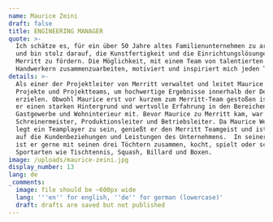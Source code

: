 ```yaml
---
name: Maurice Zeini
draft: false
title: ENGINEERING MANAGER
quote: >-
  Ich schätze es, für ein über 50 Jahre altes Familienunternehmen zu arbeiten
  und bin stolz darauf, die Kunstfertigkeit und die Einrichtungslösungen von
  Merritt zu fördern. Die Möglichkeit, mit einem Team von talentierten
  Handwerkern zusammenzuarbeiten, motiviert und inspiriert mich jeden Tag.
details: >-
  Als einer der Projektleiter von Merritt verwaltet und leitet Maurice Zeini
  Projekte und Projektteams, um hochwertige Ergebnisse innerhalb der Deadline zu
  erzielen. Obwohl Maurice erst vor kurzem zum Merritt-Team gestoßen ist, bringt
  er einen starken Hintergrund und wertvolle Erfahrung in den Bereichen Yachten,
  Gastgewerbe und Wohninterieur mit. Bevor Maurice zu Merritt kam, war er
  Schreinermeister, Produktionsleiter und Betriebsleiter. Da Maurice Wert darauf
  legt ein Teamplayer zu sein, genießt er den Merritt Teamgeist und ist stolz
  auf die Kundenbeziehungen und Leistungen des Unternehmens.  In seiner Freizeit
  ist er gerne mit seinen drei Töchtern zusammen, kocht, spielt oder schaut
  Sportarten wie Tischtennis, Squash, Billard und Boxen.
image: /uploads/maurice-zeini.jpg
display_number: 13
lang: de
_comments:
  image: file should be ~600px wide
  lang: '''en'' for english, ''de'' for german (lowercase)'
  draft: drafts are saved but not published
---
```

